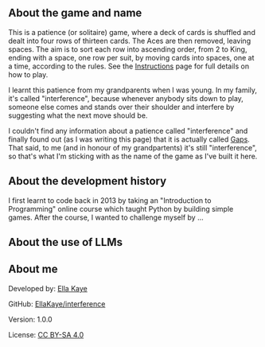 ## About the game and name

This is a patience (or solitaire) game, 
where a deck of cards is shuffled and dealt into four rows of thirteen cards.
The Aces are then removed, leaving spaces. 
The aim is to sort each row into ascending order, from 2 to King, ending with a space, one row per suit, 
by moving cards into spaces, one at a time, according to the rules. 
See the [Instructions](#Instructions) page for full details on how to play.

I learnt this patience from my grandparents when I was young. 
In my family, it's called "interference", 
because whenever anybody sits down to play, 
someone else comes and stands over their shoulder and interfere by suggesting what the next move should be.

I couldn't find any information about a patience called "interference"
and finally found out (as I was writing this page) that it is actually called [Gaps](https://en.wikipedia.org/wiki/Gaps). 
That said, to me (and in honour of my grandpartents) it's still "interference", 
so that's what I'm sticking with as the name of the game as I've built it here.

## About the development history

I first learnt to code back in 2013 by taking an "Introduction to Programming" online course which taught Python by building simple games.
After the course, I wanted to challenge myself by ...

## About the use of LLMs

## About me

Developed by: [Ella Kaye](https://ellakaye.co.uk)

GitHub: [EllaKaye/interference](https://github.com/EllaKaye/interference)

Version: 1.0.0

License: [CC BY-SA 4.0](https://creativecommons.org/licenses/by-sa/4.0/deed.en)
